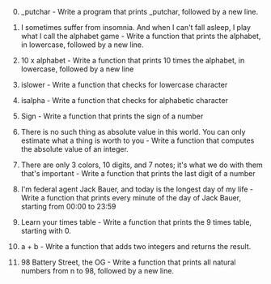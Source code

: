 0. _putchar - Write a program that prints _putchar, followed by a new line.

1. I sometimes suffer from insomnia. And when I can't fall asleep, I play what I call the alphabet game - Write a function that prints the alphabet, in lowercase, followed by a new line.

2. 10 x alphabet - Write a function that prints 10 times the alphabet, in lowercase, followed by a new line

3. islower - Write a function that checks for lowercase character

4. isalpha - Write a function that checks for alphabetic character

5. Sign - Write a function that prints the sign of a number

6. There is no such thing as absolute value in this world. You can only estimate what a thing is worth to you - Write a function that computes the absolute value of an integer.

7. There are only 3 colors, 10 digits, and 7 notes; it's what we do with them that's important - Write a function that prints the last digit of a number

8. I'm federal agent Jack Bauer, and today is the longest day of my life - Write a function that prints every minute of the day of Jack Bauer, starting from 00:00 to 23:59

9. Learn your times table - Write a function that prints the 9 times table, starting with 0.

10. a + b - Write a function that adds two integers and returns the result.

11. 98 Battery Street, the OG - Write a function that prints all natural numbers from n to 98, followed by a new line.

